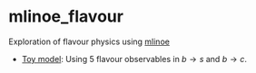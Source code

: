 # mlinoe_flavour

Exploration of flavour physics using [mlinoe](https://github.com/Jorge-Alda/mlinoe)

* [Toy model](mlinoe_flavour/toymodel.ipynb): Using 5 flavour observables in $b\to s$ and $b\to c$.